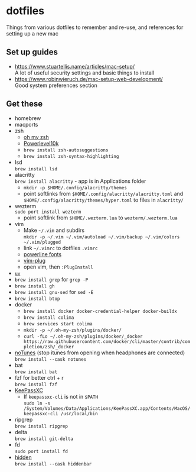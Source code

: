 # dotfiles
Things from various dotfiles to remember and re-use, and references for setting up a new mac


## Set up guides
* https://www.stuartellis.name/articles/mac-setup/</br>
  A lot of useful security settings and basic things to install
* https://www.robinwieruch.de/mac-setup-web-development/</br>
  Good system preferences section

## Get these
* homebrew
* macports
* zsh
    * [oh my zsh](https://ohmyz.sh/)
    * [Powerlevel10k](https://github.com/romkatv/powerlevel10k)
    * `brew install zsh-autosuggestions`
    * `brew install zsh-syntax-highlighting`
* lsd</br>
  `brew install lsd`
* alacritty</br>
  `brew install alacritty` - app is in Applications folder
  * `mkdir -p $HOME/.config/alacritty/themes`
  * point softlinks from `$HOME/.config/alacritty/alacritty.toml` and `$HOME/.config/alacritty/themes/hyper.toml` to files in `alacritty/`
* wezterm</br>
  `sudo port install wezterm`
  * point softlink from `$HOME/.wezterm.lua` to `wezterm/.wezterm.lua`
* vim
  * Make `~/.vim` and subdirs</br>
    `mkdir -p ~/.vim ~/.vim/autoload ~/.vim/backup ~/.vim/colors ~/.vim/plugged`
  * link `~/.vimrc` to dotfiles `.vimrc`
  * [powerline fonts](https://github.com/powerline/fonts)
  * [vim-plug](https://github.com/junegunn/vim-plug)
  * open vim, then `:PlugInstall`
* [`uv`](https://github.com/astral-sh/uv)
* `brew install grep` for `grep -P`
* `brew install gh`
* `brew install gnu-sed` for `sed -E`
* `brew install btop`
* docker
  * `brew install docker docker-credential-helper docker-buildx`
  * `brew install colima`
  * `brew services start colima`
  * `mkdir -p ~/.oh-my-zsh/plugins/docker/`
  * `curl -fLo ~/.oh-my-zsh/plugins/docker/_docker https://raw.githubusercontent.com/docker/cli/master/contrib/completion/zsh/_docker`
* [noTunes](https://github.com/tombonez/noTunes) (stop itunes from opening when headphones are connected)</br>
  `brew install --cask notunes`
* bat</br>
  `brew install bat`
* fzf for better ctrl + r</br>
  `brew install fzf`
* [KeePassXC](https://keepassxc.org)
  * If `keepassxc-cli` is not in `$PATH`</br>
    `sudo ln -s /System/Volumes/Data/Applications/KeePassXC.app/Contents/MacOS/keepassxc-cli /usr/local/bin`
* ripgrep</br>
  `brew install ripgrep`
* delta</br>
  `brew install git-delta`
* fd</br>
  `sudo port install fd`
* [hidden](https://github.com/dwarvesf/hidden)</br>
  `brew install --cask hiddenbar`
